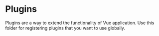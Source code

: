 # Plugins

Plugins are a way to extend the functionality of  Vue application. Use this folder for registering plugins that you want to use globally.

